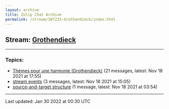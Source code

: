```yaml
---
layout: archive
title: Zulip Chat Archive
permalink: /stream/307233-Grothendieck/index.html
---
```


## Stream: [Grothendieck](https://mattecapu.github.io/ct-zulip-archive/stream/307233-Grothendieck/index.html)
---

### Topics:

* [Thèmes pour une harmonie (Grothendieck)](topic/Th.C3.A8mes.20pour.20une.20harmonie.20(Grothendieck).html) (21 messages, latest: Nov 18 2021 at 17:55)
* [stream events](topic/stream.20events.html) (3 messages, latest: Nov 18 2021 at 15:05)
* [source-and-target structure](topic/source-and-target.20structure.html) (1 message, latest: Nov 18 2021 at 03:54)

<hr><p>Last updated: Jan 30 2022 at 00:30 UTC</p>